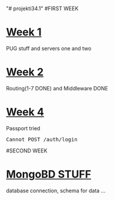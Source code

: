 "# projekti34.1" 
#FIRST WEEK 
# [Week 1 ](https://github.com/muhro/projekti34.1/tree/master/firstWeek/week1) 
PUG stuff and servers one and two

# [Week 2](https://github.com/muhro/projekti34.1/tree/master/firstWeek/week2) 
Routing(1-7 DONE) and Middleware DONE

# [Week 4](https://github.com/muhro/projekti34.1/tree/master/firstWeek/week4) 
Passport tried 
	<pre>Cannot POST /auth/login</pre>
	
	
#SECOND WEEK 
# [MongoBD STUFF](https://github.com/muhro/projekti34.1/tree/master/secondWeek/week4) 
database connection, schema for data ...